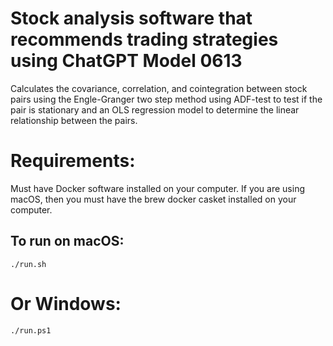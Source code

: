 # Stock analysis software that recommends trading strategies using ChatGPT Model 0613 
Calculates the covariance, correlation, and cointegration between stock pairs using the Engle-Granger two step method using ADF-test to test if the pair is stationary and an OLS regression model to determine the linear relationship between the pairs.

# Requirements:
Must have Docker software installed on your computer. If you are using macOS, then you must have the brew docker casket installed on your computer. 

## To run on macOS:
```
./run.sh
```
# Or Windows:
```
./run.ps1
```


<!-- Use Python for:
Loading and preprocessing the stock price data (handling dates, null values, etc)
Calculating covariance, and correlation between the stock returns
Handling any API calls to obtain data
Plotting charts and visualizations

Use C++ for:
Analyzing the spread time series (volatility, mean reversion)
Performing the Engle-Granger two-step method for cointegration, which uses
OLS Regression and the ADF test for regression residuals
Efficiently calculating the ratio between stock prices
Computing the rolling means for the spread time series
Performing linear regression to quantify mean reversion speed
Any core math-heavy computations that require speed

Use ChatGPT for:
Evaluating criteria and determining if stocks qualify as a tradable pair -->
